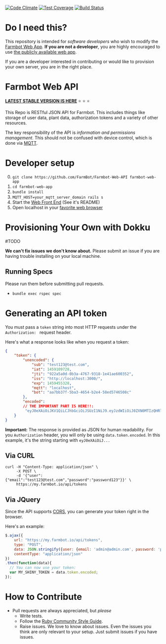 [![Code Climate](https://codeclimate.com/github/FarmBot/farmbot-web-app/badges/gpa.svg)](https://codeclimate.com/github/FarmBot/farmbot-web-app)
[![Test Coverage](https://codeclimate.com/github/FarmBot/farmbot-web-app/badges/coverage.svg)](https://codeclimate.com/github/FarmBot/farmbot-web-app)
[![Build Status](https://travis-ci.org/FarmBot/farmbot-web-app.svg)](https://travis-ci.org/FarmBot/farmbot-web-app)

# Do I need this?

This repository is intended for *software developers* who wish to modify the [Farmbot Web App](http://my.farmbot.io/). **If you are not a developer**, you are highly encouraged to use [the publicly available web app](http://my.farmbot.io/).

If you are a developer interested in contributing or would like to provision your own server, you are in the right place.

# Farmbot Web API

**[LATEST STABLE VERSION IS HERE](https://github.com/FarmBot/Farmbot-Web-API/tree/a3762b25dab757d43623de3ed67c3c2d56dccb6c)** :star: :star: :star:

This Repo is RESTful JSON API for Farmbot. This includes things like storage of user data, plant data, authorization tokens and a variety of other resources.

The key responsibility of the API is *information and permissions management*. This should not be confused with device control, which is done via [MQTT](https://github.com/FarmBot/mqtt-gateway).

# Developer setup

 0. `git clone https://github.com/FarmBot/Farmbot-Web-API farmbot-web-app`
 0. `cd farmbot-web-app`
 0. `bundle install`
 0. `MQTT_HOST=your_mqtt_server_domain rails s`
 0. Start the [Web Front End](https://github.com/FarmBot/farmbot-web-frontend) (See it's README)
 0. Open localhost in your [favorite web browser](www.google.com/chrome‎)

# Provisioning Your Own with Dokku
#TODO

**We can't fix issues we don't know about.** Please submit an issue if you are having trouble installing on your local machine.

## Running Specs

Please run them before submitting pull requests.

 * `bundle exec rspec spec`
# Generating an API token

You must pass a `token` string into most HTTP requests under the `Authorization: ` request header.

Here's what a response looks like when you request a token:

```json
{
    "token": {
        "unencoded": {
            "sub": "test123@test.com",
            "iat": 1459109728,
            "jti": "922a5a0d-0b3a-4767-9318-1e41ae600352",
            "iss": "http://localhost:3000/",
            "exp": 1459455328,
            "mqtt": "localhost",
            "bot": "aa7bb37f-5ba3-4654-b2e4-58ed5746508c"
        },
        "encoded":
        // THE IMPORTANT PART IS HERE!!:
         "eyJ0eXAiOiJKV1QiLCJhbGciOiJSUzI1NiJ9.eyJzdWIiOiJ0ZXN0MTIzQHRlc3QuY29tIiwiaWF0IjoxNDU5MTA5NzI4LCJqdGkiOiI5MjJhNWEwZC0wYjNhLTQ3NjctOTMxOC0xZTQxYWU2MDAzNTIiLCJpc3MiOiJodHRwOi8vbG9jYWxob3N0OjMwMDAvIiwiZXhwIjoxNDU5NDU1MzI4LCJtcXR0IjoibG9jYWxob3N0IiwiYm90IjoiYWE3YmIzN2YtNWJhMy00NjU0LWIyZTQtNThlZDU3NDY1MDhjIn0.KpkNGR9YH68AF3iHP48GormqXzspBJrDGm23aMFGyL_eRIN8iKzy4gw733SaJgFjmebJOqZkz3cly9P5ZpCKwlaxAyn9RvfjQgFcUK0mywWAAvKp5lHfOFLhBBGICTW1r4HcZBgY1zTzVBw4BqS4zM7Y0BAAsflYRdl4dDRG_236p9ETCj0MSYxFagfLLLq0W63943jSJtNwv_nzfqi3TTi0xASB14k5vYMzUDXrC-Z2iBdgmwAYUZUVTi2HsfzkIkRcTZGE7l-rF6lvYKIiKpYx23x_d7xGjnQb8hqbDmLDRXZJnSBY3zGY7oEURxncGBMUp4F_Yaf3ftg4Ry7CiA"
    }
}
```

**Important:** The response is provided as JSON for human readability. For you `Authorization` header, you will only be using `data.token.encoded`. In this example, it's the string starting with `eyJ0eXAiOiJ...`

## Via CURL

```
curl -H "Content-Type: application/json" \
     -X POST \
     -d '{"user":{"email":"test123@test.com","password":"password123"}}' \
     https://my.farmbot.io/api/tokens
```

## Via JQuery

Since the API supports [CORS](http://enable-cors.org/), you can generate your token right in the browser.

Here's an example:

```javascript
$.ajax({
    url: "https://my.farmbot.io/api/tokens",
    type: "POST",
    data: JSON.stringify({user: {email: 'admin@admin.com', password: 'password123'}}),
    contentType: "application/json"
})
.then(function(data){
  // You can now use your token:
  var MY_SHINY_TOKEN = data.token.encoded;
});
```

# How to Contribute

 * Pull requests are always appreciated, but *please*
   * Write tests.
   * Follow the [Ruby Community Style Guide](https://github.com/bbatsov/ruby-style-guide).
   * Raise issues. We love to know about issues. Even the issues you think are only relevant to your setup. Just submit issues if you have issues.
